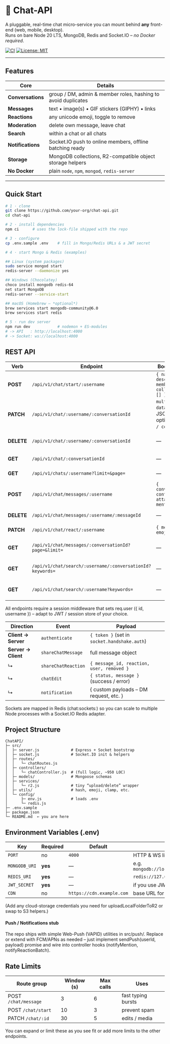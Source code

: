 # 💬 Chat-API

A pluggable, real-time chat micro-service you can mount behind **any** front-end
(web, mobile, desktop).  
Runs on bare Node 20 LTS, MongoDB, Redis and Socket.IO – *no Docker required*.

[![CI](https://github.com/your-org/chat-api/actions/workflows/ci.yml/badge.svg)](https://github.com/your-org/chat-api/actions)
[![License: MIT](https://img.shields.io/badge/License-MIT-green.svg)](LICENSE)

---

## Features

| Core | Details |
| --- | --- |
| **Conversations** | group / DM, admin & member roles, hashing to avoid duplicates |
| **Messages** | text • image(s) • GIF stickers (GIPHY) • links |
| **Reactions** | any unicode emoji, toggle to remove |
| **Moderation** | delete own message, leave chat |
| **Search** | within a chat or all chats |
| **Notifications** | Socket.IO push to online members, offline batching ready |
| **Storage** | MongoDB collections, R2-compatible object storage helpers |
| **No Docker** | plain `node`, `npm`, `mongod`, `redis-server` |

---

## Quick Start

```bash
# 1 · clone
git clone https://github.com/your-org/chat-api.git
cd chat-api

# 2 · install dependencies
npm ci      # uses the lock-file shipped with the repo

# 3 · configure
cp .env.sample .env    # fill in Mongo/Redis URLs & a JWT secret

# 4 · start Mongo & Redis (examples)

## Linux (system packages)
sudo service mongod start
redis-server --daemonize yes

## Windows (Chocolatey)
choco install mongodb redis-64
net start MongoDB
redis-server --service-start

## macOS (Homebrew – *optional*)
brew services start mongodb-community@6.0
brew services start redis

# 5 · run dev server
npm run dev            # nodemon + ES-modules
# -> API   : http://localhost:4000
# -> Socket: ws://localhost:4000
```

## REST API

| Verb       | Endpoint                                                  | Body / Params                                                      | Description                           |
| ---------- | --------------------------------------------------------- | ------------------------------------------------------------------ | ------------------------------------- |
| **POST**   | `/api/v1/chat/start/:username`                            | `{ name?, description?, members[], collaborators?[] }`             | Create conversation (DM if 2 members) |
| **PATCH**  | `/api/v1/chat/:username/:conversationId`                  | `multipart/form-data` (`data` JSON + optional `media[] / cover[]`) | Edit name / desc / theme / cover / bg |
| **DELETE** | `/api/v1/chat/:username/:conversationId`                  | —                                                                  | Leave (or delete if last member)      |
| **GET**    | `/api/v1/chat/:conversationId`                            | —                                                                  | Conversation by id                    |
| **GET**    | `/api/v1/chats/:username?limit=&page=`                    | —                                                                  | Paginated list for user               |
| **POST**   | `/api/v1/chat/messages/:username`                         | `{ conversationId, content, type, attachment?, mentions?[] }`      | Send text / sticker / link            |
| **DELETE** | `/api/v1/chat/messages/:username/:messageId`              | —                                                                  | Delete own message                    |
| **PATCH**  | `/api/v1/chat/react/:username`                            | `{ messageId, emoji }`                                             | Toggle reaction                       |
| **GET**    | `/api/v1/chat/messages/:conversationId?page=&limit=`      | —                                                                  | Paginated message history             |
| **GET**    | `/api/v1/chat/search/:username/:conversationId?keywords=` | —                                                                  | Search inside one chat                |
| **GET**    | `/api/v1/chat/search/:username?keywords=`                 | —                                                                  | Search across all user chats          |

All endpoints require a session middleware that sets req.user
({ id, username }) – adapt to JWT / session store of your choice.

| Direction           | Event               | Payload                                      |
| ------------------- | ------------------- | -------------------------------------------- |
| **Client → Server** | `authenticate`      | `{ token }` (set in `socket.handshake.auth`) |
| **Server → Client** | `shareChatMessage`  | full message object                          |
| ↳                   | `shareChatReaction` | `{ message_id, reaction, user, removed }`    |
| ↳                   | `chatEdit`          | `{ status, message }` (success / error)      |
| ↳                   | `notification`      | { custom payloads – DM request, etc. }       |

Sockets are mapped in Redis (chat:sockets:<username>) so you can scale to
multiple Node processes with a Socket.IO Redis adapter.

## Project Structure
```
ChatAPI/
├─ src/
│  ├─ server.js              # Express + Socket bootstrap
│  ├─ socket.js              # Socket.IO init & helpers
│  ├─ routes/
│  │   └─ chatRoutes.js
│  ├─ controllers/
│  │   └─ chatController.js  # (full logic, ~950 LOC)
│  ├─ models/                # Mongoose schemas
│  ├─ services/
│  │   └─ r2.js              # tiny “upload/delete” wrapper
│  ├─ utils/                 # hash, emoji, clamp, etc.
│  └─ config/
│      ├─ env.js             # loads .env
│      └─ redis.js
├─ .env.sample
├─ package.json
└─ README.md  ← you are here
```

## Environment Variables (.env)

| Key           | Required | Default                   | Notes                                    |
| ------------- | -------- | ------------------------- | ---------------------------------------- |
| `PORT`        | no       | `4000`                    | HTTP & WS listen port                    |
| `MONGODB_URI` | **yes**  | —                         | e.g. `mongodb://localhost:27017/chatapi` |
| `REDIS_URI`   | **yes**  | —                         | `redis://127.0.0.1:6379`                 |
| `JWT_SECRET`  | **yes**  | —                         | if you use JWT auth                      |
| `CDN`         | no       | `https://cdn.example.com` | base URL for R2 / S3 files               |

(Add any cloud-storage credentials you need for uploadLocalFolderToR2 or swap to S3 helpers.)

#### Push / Notifications stub

The repo ships with simple Web-Push (VAPID) utilities in src/push/.
Replace or extend with FCM/APNs as needed – just implement sendPush(userId, payload) promise and wire into controller hooks (notifyMention, notifyReactionBatch).

## Rate Limits

| Route group          | Window (s) | Max calls | Uses               |
| -------------------- | ---------- | --------- | ------------------ |
| POST `/chat/message` | 3          | 6         | fast typing bursts |
| POST `/chat/start`   | 10         | 3         | prevent spam       |
| PATCH `/chat/:id`    | 30         | 5         | edits / media      |

You can expand or limit these as you see fit or add more limits to the other endpoints.